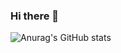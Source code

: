 ### Hi there 👋

<!--
**nagahisa-takafumi/nagahisa-takafumi** is a ✨ _special_ ✨ repository because its `README.md` (this file) appears on your GitHub profile.

Here are some ideas to get you started:

- 🔭 I’m currently working on ...
- 🌱 I’m currently learning ...
- 👯 I’m looking to collaborate on ...
- 🤔 I’m looking for help with ...
- 💬 Ask me about ...
- 📫 How to reach me: ...
- 😄 Pronouns: ...
- ⚡ Fun fact: ...
-->

<!-- [![Top Langs](https://github-readme-stats.vercel.app/api/top-langs/?username=nagahisa-takafumi)](https://github.com/nagahisa-takafumi/github-readme-stats) -->
![Anurag's GitHub stats](https://github-readme-stats.vercel.app/api?username=nagahisa-takafumi&show_icons=true&count_private=true&theme=dracula&bg_color=90,7F8DDD,2E3846&title_color=fff&text_color=fff)